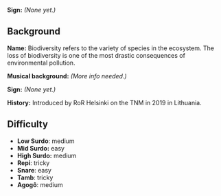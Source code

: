 **Sign:** *(None yet.)*

## Background

**Name:** Biodiversity refers to the variety of species in the ecosystem. The loss of biodiversity is one of the most drastic consequences of environmental pollution.

**Musical background:** *(More info needed.)*

**Sign:** *(None yet.)*

**History:** Introduced by RoR Helsinki on the TNM in 2019 in Lithuania.

## Difficulty

* **Low Surdo**: medium
* **Mid Surdo:** easy
* **High Surdo:** medium
* **Repi**: tricky
* **Snare**: easy
* **Tamb**: tricky
* **Agogô**: medium